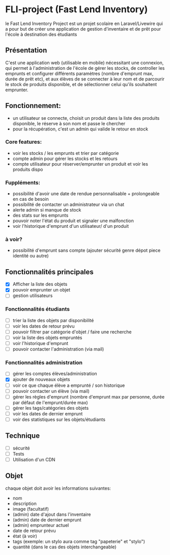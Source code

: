 # FLI-project (Fast Lend Inventory)
 le Fast Lend Inventory Project est un projet scolaire en Laravel/Livewire qui a pour but de créer une application de gestion d'inventaire et de prêt pour l'école à destination des étudiants
 
 ## Présentation
 
C'est une application web (utilisable en mobile) nécessitant une connexion, qui permet à l'administration de l'école de gérer les stocks, de controller les emprunts et configurer différents paramètres (nombre d'emprunt max, durée de prêt etc), et aux élèves de se connecter à leur nom et de parcourir le stock de produits disponible, et de sélectionner celui qu'ils souhaitent emprunter.

## Fonctionnement:
- un utilisateur se connecte, choisit un produit dans la liste des produits disponible, le réserve à son nom et passe le chercher
- pour la récupération, c'est un admin qui valide le retour en stock


### Core features:
- voir les stocks / les emprunts et trier par catégorie
- compte admin pour gérer les stocks et les retours 
- compte utilisateur pour réserver/emprunter un produit et voir les produits dispo

### Fuppléments:
- possibilité d'avoir une date de rendue personnalisable + prolongeable en cas de besoin
- possibilité de contacter un administrateur via un chat
- alerte admin si manque de stock
- des stats sur les emprunts
- pouvoir noter l'état du produit et signaler une malfonction
- voir l'historique d'emprunt d'un utilisateur/ d'un produit

### à voir?
- possibilité d'emprunt sans compte (ajouter sécurité genre dépot piece identité ou autre)


## Fonctionnalités principales
- [x] Afficher la liste des objets
- [x] pouvoir emprunter un objet
- [ ] gestion utilisateurs

### Fonctionnalités étudiants
- [ ] trier la liste des objets par disponibilité
- [ ] voir les dates de retour prévu 
- [ ] pouvoir filtrer par catégorie d'objet / faire une recherche
- [ ] voir la liste des objets empruntés 
- [ ] voir l'historique d'emprunt
- [ ] pouvoir contacter l'administration (via mail) 

### Fonctionnalités administration
- [ ] gérer les comptes élèves/administration
- [x] ajouter de nouveaux objets
- [ ] voir ce que chaque élève a emprunté / son historique
- [ ] pouvoir contacter un élève (via mail)
- [ ] gérer les règles d'emprunt (nombre d'emprunt max par personne, durée par défaut de l'emprunt/durée max)
- [ ] gérer les tags/catégories des objets
- [ ] voir les dates de dernier emprunt
- [ ] voir des statistiques sur les objets/étudiants

## Technique
- [ ] sécurité
- [ ] Tests
- [ ] Utilisation d'un CDN

## Objet
chaque objet doit avoir les informations suivantes:
- nom
- description
- image (facultatif)
- (admin) date d'ajout dans l'inventaire
- (admin) date de dernier emprunt
- (admin) emprunteur actuel
- date de retour prévu
- état (à voir)
- tags (exemple: un stylo aura comme tag "papeterie" et "stylo")
- quantité (dans le cas des objets interchangeable)
